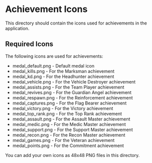 # Achievement Icons

This directory should contain the icons used for achievements in the application.

## Required Icons

The following icons are used for achievements:
- medal_default.png - Default medal icon
- medal_kills.png - For the Marksman achievement
- medal_kd.png - For the Headhunter achievement
- medal_vehicle.png - For the Vehicle Destroyer achievement
- medal_assists.png - For the Team Player achievement
- medal_revives.png - For the Guardian Angel achievement
- medal_respawn.png - For the Reinforcement achievement
- medal_captures.png - For the Flag Bearer achievement
- medal_victory.png - For the Victory achievement
- medal_top_rank.png - For the Top Rank achievement
- medal_assault.png - For the Assault Master achievement
- medal_medic.png - For the Medic Master achievement
- medal_support.png - For the Support Master achievement
- medal_recon.png - For the Recon Master achievement
- medal_games.png - For the Veteran achievement
- medal_points.png - For the Commitment achievement

You can add your own icons as 48x48 PNG files in this directory.
